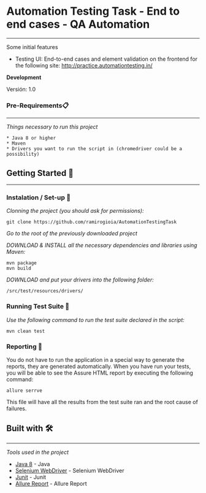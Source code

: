 # Automation Testing Task - End to end cases - QA Automation

---

 Some initial features

- Testing UI: End-to-end cases and element validation on the frontend for the following site:
  http://practice.automationtesting.in/

**Development**

Versión: 1.0


### Pre-Requirements📋
---

_Things necessary to run this project_

```
* Java 8 or higher
* Maven
* Drivers you want to run the script in (chromedriver could be a possibility)
```

## Getting Started 🚀
---

### Instalation / Set-up 🔧

_Clonning the project (you should ask for permissions):_

    git clone https://github.com/ramirogioia/AutomationTestingTask
    
_Go to the root of the previously downloaded project_

_DOWNLOAD & INSTALL all the necessary dependencies and libraries using Maven:_

    mvn package
    mvn build

_DOWNLOAD and put your drivers into the following folder:_

    /src/test/resources/drivers/
    
### Running Test Suite 🔧

_Use the following command to run the test suite declared in the script:_

    mvn clean test


### Reporting 🔧

You do not have to run the application in a special way to generate the reports, they are generated automatically.
When you have run your tests, you will be able to see the Assure HTML report by executing the following command:

    allure serrve

This file will have all the results from the test suite ran and the root cause of failures.


## Built with 🛠️

---

_Tools used in the project_

- [Java 8](https://www.java.com/) - Java
- [Selenium WebDriver](https://www.selenium.dev/documentation/webdriver/) - Selenium WebDriver
- [Junit](https://junit.org/junit5/) - Junit
- [Allure Report](http://allure.qatools.ru/) - Allure Report

